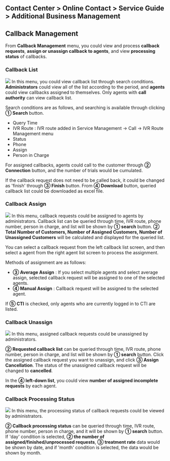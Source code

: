 ## Contact Center > Online Contact > Service Guide > Additional Business Management

## Callback Management
From **Callback Management** menu, you could view and process **callback requests**, **assign or unassign callback to agents**, and view **processing status** of callbacks.

### Callback List
![](http://static.toastoven.net/prod_contact_center/2.2.8-(1)_en.png)
In this menu, you could view callback list through search conditions. **Administrators** could view all of the list according to the period, and **agents** could view callbacks assigned to themselves. Only agents with **call authority** can view callback list.

Search conditions are as follows, and searching is available through clicking  **① Search** button.
- Query Time
- IVR Route : IVR route added in Service Management → Call → IVR Route Management menu
- Status
- Phone
- Assign
- Person in Charge

For assigned callbacks, agents could call to the customer through **② Connection** button, and the number of trials would be cumulated.

If the callback request does not need to be called back, it could be changed as 'finish' through **③ Finish** button. 
From **④ Download** button, queried callback list could be downloaded as excel file.

### Callback Assign
![](http://static.toastoven.net/prod_contact_center/2.2.8-(2)_en.png) 
In this menu, callback requests could be assigned to agents by administrators.
Callback list can be queried through time, IVR route, phone number, person in charge, and list will be shown by 
**① search** button. **② Total Number of Customers, Number of Assigned Customers, Number of Unassigned Customers** will be calculated and displayed for the queried list.

You can select a callback request from the left callback list screen, and then select a agent from the right agent list screen to process the assignment.

Methods of assignment are as follows:
- **③ Average Assign** : If you select multiple agents and select average assign, selected callback request will be assigned to one of the selected agents.
- **④ Manual Assign** : Callback request will be assigned to the selected agent.

If **⑤ CTI** is checked, only agents who are currently logged in to CTI are listed.

### Callback Unassign
![](http://static.toastoven.net/prod_contact_center/2.2.8-(3)_en.png)
In this menu, assigned callback requests could be unassigned by administrators.

**② Requested callback list** can be queried through time, IVR route, phone number, person in charge, and list will be shown by **① search** button. Click the assigned callback request you want to unassign, and click **③ Assign Cancellation**. The status of the unassigned callback request will be changed to **cancelled**.  

In the **④ left-down list**, you could view **number of assigned incomplete requests** by each agent.  

### Callback Processing Status
![](http://static.toastoven.net/prod_contact_center/2.2.8-(4)_en.png)
In this menu, the processing status of callback requests could be viewed by administrators.

**② Callback processing status** can be queried through time, IVR route, phone number, person in charge, and it will be shown by **① search** button. If 'day' condition is selected, **② the number of assigned/finished/unprocessed requests**, **③ treatment rate** data would be shown by date, and if 'month' condition is selected, the data would be shown by month.
